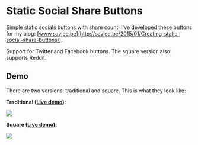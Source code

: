 # Static Social Share Buttons

Simple static socials buttons with share count!
I've developed these buttons for my blog: [www.savjee.be](http://savjee.be/2015/01/Creating-static-social-share-buttons/).

Support for Twitter and Facebook buttons. The square version also supports Reddit.

## Demo
There are two versions: traditional and square. This is what they look like:


**Traditional ([Live demo](http://savjee.github.io/static-social-buttons/traditional/index.html)):**

![](http://savjee.github.io/static-social-buttons/screenshots/traditional.png)


**Square ([Live demo](http://savjee.github.io/static-social-buttons/square/index.html)):**

![](http://savjee.github.io/static-social-buttons/screenshots/square.png)